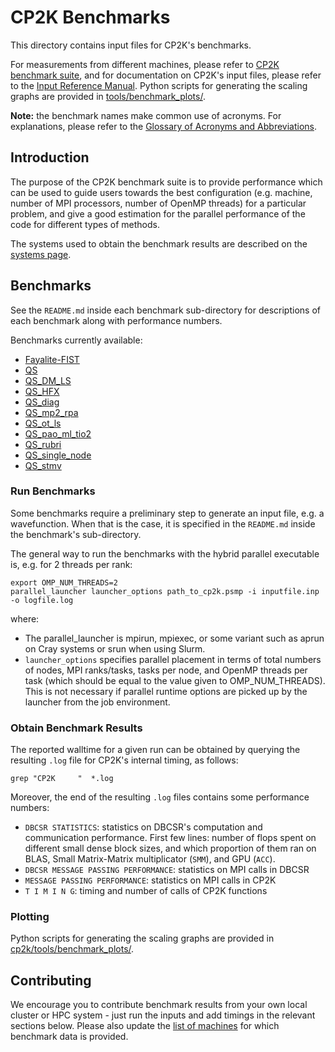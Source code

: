 # CP2K Benchmarks

This directory contains input files for CP2K's benchmarks.

For measurements from different machines, please refer to
[CP2K benchmark suite](https://www.cp2k.org/performance), and for documentation on CP2K's input
files, please refer to the [Input Reference Manual](https://manual.cp2k.org/). Python scripts for
generating the scaling graphs are provided in [tools/benchmark_plots/](../tools/benchmark_plots).

**Note:** the benchmark names make common use of acronyms. For explanations, please refer to the
[Glossary of Acronyms and Abbreviations](https://www.cp2k.org/acronyms).

## Introduction

The purpose of the CP2K benchmark suite is to provide performance which can be used to guide users
towards the best configuration (e.g. machine, number of MPI processors, number of OpenMP threads)
for a particular problem, and give a good estimation for the parallel performance of the code for
different types of methods.

The systems used to obtain the benchmark results are described on the
[systems page](https://www.cp2k.org/performance:systems).

## Benchmarks

See the `README.md` inside each benchmark sub-directory for descriptions of each benchmark along
with performance numbers.

Benchmarks currently available:

- [Fayalite-FIST](Fayalite-FIST)
- [QS](QS)
- [QS_DM_LS](QS_DM_LS)
- [QS_HFX](QS_HFX)
- [QS_diag](QS_diag)
- [QS_mp2_rpa](QS_mp2_rpa)
- [QS_ot_ls](QS_ot_ls)
- [QS_pao_ml_tio2](QS_pao_ml_tio2)
- [QS_rubri](QS_rubri)
- [QS_single_node](QS_single_node)
- [QS_stmv](QS_stmv)

### Run Benchmarks

Some benchmarks require a preliminary step to generate an input file, e.g. a wavefunction. When that
is the case, it is specified in the `README.md` inside the benchmark's sub-directory.

The general way to run the benchmarks with the hybrid parallel executable is, e.g. for 2 threads per
rank:

```shell
export OMP_NUM_THREADS=2
parallel_launcher launcher_options path_to_cp2k.psmp -i inputfile.inp -o logfile.log
```

where:

- The parallel_launcher is mpirun, mpiexec, or some variant such as aprun on Cray systems or srun
  when using Slurm.
- `launcher_options` specifies parallel placement in terms of total numbers of nodes, MPI
  ranks/tasks, tasks per node, and OpenMP threads per task (which should be equal to the value given
  to OMP_NUM_THREADS). This is not necessary if parallel runtime options are picked up by the
  launcher from the job environment.

### Obtain Benchmark Results

The reported walltime for a given run can be obtained by querying the resulting `.log` file for
CP2K's internal timing, as follows:

```shell
grep "CP2K     "  *.log
```

Moreover, the end of the resulting `.log` files contains some performance numbers:

- `DBCSR STATISTICS`: statistics on DBCSR's computation and communication performance. First few
  lines: number of flops spent on different small dense block sizes, and which proportion of them
  ran on BLAS, Small Matrix-Matrix multiplicator (`SMM`), and GPU (`ACC`).
- `DBCSR MESSAGE PASSING PERFORMANCE`: statistics on MPI calls in DBCSR
- `MESSAGE PASSING PERFORMANCE`: statistics on MPI calls in CP2K
- `T I M I N G`: timing and number of calls of CP2K functions

### Plotting

Python scripts for generating the scaling graphs are provided in
[cp2k/tools/benchmark_plots/](../tools/benchmark_plots/).

## Contributing

We encourage you to contribute benchmark results from your own local cluster or HPC system - just
run the inputs and add timings in the relevant sections below. Please also update the
[list of machines](https://www.cp2k.org/performance:systems) for which benchmark data is provided.
